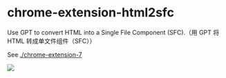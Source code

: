 # chrome-extension-html2sfc

Use GPT to convert HTML into a Single File Component (SFC).（用 GPT 将 HTML 转成单文件组件（SFC））

See [./chrome-extension-7](./chrome-extension-7/)

![](./preview.gif)